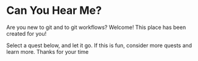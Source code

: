 # Can You Hear Me?

Are you new to git and to git workflows? Welcome! This place has been created for you! 

Select a quest below, and let it go. If this is fun, consider more quests and learn more. Thanks for your time

